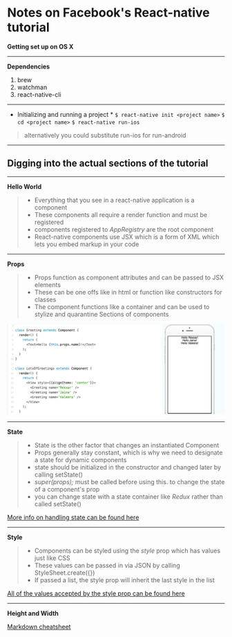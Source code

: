 # Notes on Facebook's React-native tutorial

**Getting set up on OS X**

----
 **Dependencies**

1. brew
2. watchman
3. react-native-cli
---

 * Initializing and running a project *
`$ react-native init <project name>`
`$ cd <project name>`
`$ react-native run-ios`
> alternatively you could substitute run-ios for run-android

---

## Digging into the actual sections of the tutorial
---
**Hello World**

> + Everything that you see in a react-native application is a component
> + These components all require a render function and must be registered
> + components registered to *AppRegistry* are the root component
> + React-native components use JSX which is a form of XML which lets you embed markup in your code

---

**Props**
 > + Props function as component attributes and can be passed to JSX elements
 > + These can be one offs like in html or function like constructors for classes
 > + The <View></View> component functions like a container and can be used to stylize and quarantine
 > Sections of components

![alt text](AwesomeProject/pics/props_example.png "example of how to use a prop like a constructor param")

 ---

 **State**

> + State is the other factor that changes an instantiated Component
> + Props generally stay constant, which is why we need to designate a state for dynamic components
> + state should be initialized in the constructor and changed later by calling setState()
> + *super(props);* must be called before using this.<whatever> to change the state of a component's prop
> + you can change state with a state container like *Redux* rather than called setState()

[More info on handling state can be found here](https://facebook.github.io/react/docs/component-api.html)

---

**Style**

> + Components can be styled using the *style* prop which has values just like CSS
> + These values can be passed in via JSON by calling StyleSheet.create({})
> + If passed a list, the style prop will inherit the last style in the list

[All of the values accepted by the style prop can be found here](https://facebook.github.io/react-native/docs/text.html)

---

**Height and Width**




















[Markdown cheatsheet](https://github.com/adam-p/markdown-here/wiki/Markdown-Cheatsheet)
